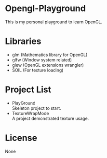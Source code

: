 # Opengl-Playground
This is my personal playground to learn OpenGL. 

# Libraries
- glm (Mathematics library for OpenGL)
- glfw (Window system related)
- glew (OpenGL extensions wrangler)
- SOIL (For texture loading)

# Project List
- PlayGround  
  Skeleton project to start.
- TextureWrapMode  
  A project demonstrated texture usage.

# License
None